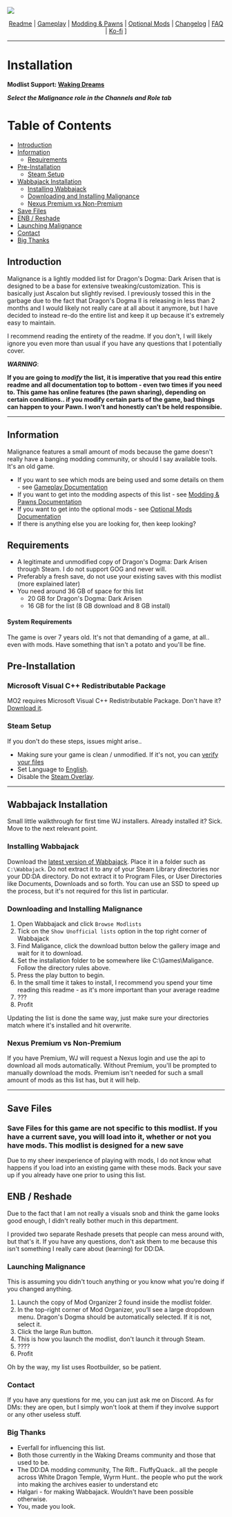 ![](https://raw.githubusercontent.com/Oghma-Infinium/Ascalon/main/Media/Ascalon%20WJ.webp)

<p align="center">
  <a href="https://github.com/Oghma-Infinium/Malignance/blob/main/README.md">Readme</a> |
  <a href="https://github.com/Oghma-Infinium/Malignance/blob/main/Documentation/GAMEPLAY.md">Gameplay</a> |
  <a href="https://github.com/Oghma-Infinium/Malignance/blob/main/Documentation/MODDING%20AND%20PAWNS.md">Modding & Pawns</a> |
  <a href="https://github.com/Oghma-Infinium/Malignance/blob/main/Documentation/OPTIONAL%20MODS.md">Optional Mods</a> |
  <a href="https://github.com/Oghma-Infinium/Malignance/blob/main/CHANGELOG.md">Changelog</a> |
  <a href="https://github.com/Oghma-Infinium/Malignance/blob/main/Documentation/FAQ.md">FAQ</a> |
  <a href="https://ko-fi.com/maelstrom_">Ko-fi</a> ]
</p>

---

# Installation

**Modlist Support: [Waking Dreams](https://discord.gg/WakingDreams)** 

***Select the Malignance role in the Channels and Role tab***

# Table of Contents
- [Introduction](#introduction)
- [Information](#information)
  - [Requirements](#requirements)
- [Pre-Installation](#pre-installation)
  - [Steam Setup](#steam-setup)
- [Wabbajack Installation](#wabbajack-installation)
  - [Installing Wabbajack](#installing-wabbajack)
  - [Downloading and Installing Malignance](#downloading-and-installing-malignance)
  - [Nexus Premium vs Non-Premium](#nexus-premium-vs-non-premium)
- [Save Files](#save-files)
- [ENB / Reshade](#enb--reshade)
- [Launching Malignance](#launching-malignance)
- [Contact](#contact)
- [Big Thanks](#big-thanks)
  

## Introduction

Malignance is a lightly modded list for Dragon's Dogma: Dark Arisen that is designed to be a base for extensive tweaking/customization. This is basically just Ascalon but slightly revised. I previously tossed this in the garbage due to the fact that Dragon's Dogma II is releasing in less than 2 months and I would likely not really care at all about it anymore, but I have decided to instead re-do the entire list and keep it up because it's extremely easy to maintain.

I recommend reading the entirety of the readme. If you don't, I will likely ignore you even more than usual if you have any questions that I potentially cover.

***WARNING***: 

**If you are going to *modify* the list, it is imperative that you read this entire readme and all documentation top to bottom - even two times if you need to. This game has online features (the pawn sharing), depending on certain conditions.. if you modify certain parts of the game, bad things can happen to your Pawn. I won't and honestly can't be held responsibie.**

---

## Information

Malignance features a small amount of mods because the game doesn't really have a banging modding community, or should I say available tools. It's an old game.

- If you want to see which mods are being used and some details on them - see [Gameplay Documentation](https://github.com/Oghma-Infinium/Malignance/blob/main/Documentation/GAMEPLAY.md)
- If you want to get into the modding aspects of this list - see [Modding & Pawns Documentation](https://github.com/Oghma-Infinium/Malignance/blob/main/Documentation/MODDING%20AND%20PAWNS.md)
- If you want to get into the optional mods - see [Optional Mods Documentation](https://github.com/Oghma-Infinium/Malignance/blob/main/Documentation/OPTIONAL%20MODS.md)
- If there is anything else you are looking for, then keep looking?

## Requirements 

- A legitimate and unmodified copy of Dragon's Dogma: Dark Arisen through Steam. I do not support GOG and never will.
- Preferably a fresh save, do not use your existing saves with this modlist (more explained later)
- You need around 36 GB of space for this list
   - 20 GB for Dragon's Dogma: Dark Arisen
   - 16 GB for the list (8 GB download and 8 GB install)
  
#### System Requirements

The game is over 7 years old. It's not that demanding of a game, at all.. even with mods. Have something that isn't a potato and you'll be fine. 

## Pre-Installation

### Microsoft Visual C++ Redistributable Package

MO2 requires Microsoft Visual C++ Redistributable Package. Don't have it? [Download it](https://aka.ms/vs/16/release/vc_redist.x64.exe).

### Steam Setup

If you don't do these steps, issues might arise..

- Making sure your game is clean / unmodified. If it's not, you can [verify your files](https://github.com/Oghma-Infinium/Malignance/blob/main/Media/Verify.png?raw=true)
- Set Language to [English](https://github.com/Oghma-Infinium/Malignance/blob/main/Media/English.png?raw=true).
- Disable the [Steam Overlay](https://github.com/Oghma-Infinium/Malignance/blob/main/Media/Steam%20Overlay.png?raw=true).

---

## Wabbajack Installation

Small little walkthrough for first time WJ installers. Already installed it? Sick. Move to the next relevant point.

### Installing Wabbajack

Download the [latest version of Wabbajack](https://github.com/wabbajack-tools/wabbajack/releases). Place it in a folder such as `C:\Wabbajack`. Do not extract it to any of your Steam Library directories nor your DD:DA directory. Do not extract it to Program Files, or User Directories like Documents, Downloads and so forth. You can use an SSD to speed up the process, but it's not required for this list in particular.

### Downloading and Installing Malignance

1. Open Wabbajack and click `Browse Modlists`
2. Tick on the `Show Unofficial lists` option in the top right corner of Wabbajack
3. Find Maligance, click the download button below the gallery image and wait for it to download.
4. Set the installation folder to be somewhere like C:\Games\Maligance. Follow the directory rules above.
5. Press the play button to begin.
6. In the small time it takes to install, I recommend you spend your time reading this readme - as it's more important than your average readme
7. ???
8. Profit

Updating the list is done the same way, just make sure your directories match where it's installed and hit overwrite.

### Nexus Premium vs Non-Premium

If you have Premium, WJ will request a Nexus login and use the api to download all mods automatically. Without Premium, you'll be prompted to manually download the mods. Premium isn't needed for such a small amount of mods as this list has, but it will help.

---

## Save Files

### **Save Files for this game are not specific to this modlist. If you have a current save, you will load into it, whether or not you have mods. This modlist is designed for a new save**

Due to my sheer inexperience of playing with mods, I do not know what happens if you load into an existing game with these mods. Back your save up if you already have one prior to using this list.

## ENB / Reshade

Due to the fact that I am not really a visuals snob and think the game looks good enough, I didn't really bother much in this department.

I provided two separate Reshade presets that people can mess around with, but that's it. If you have any questions, don't ask them to me because this isn't something I really care about (learning) for DD:DA.

### Launching Malignance

This is assuming you didn't touch anything or you know what you're doing if you changed anything.

1. Launch the copy of Mod Organizer 2 found inside the modlist folder.
2. In the top-right corner of Mod Organizer, you’ll see a large dropdown menu. Dragon's Dogma should be automatically selected. If it is not, select it.
3. Click the large Run button.
4. This is how you launch the modlist, don't launch it through Steam.
5. ????
6. Profit

Oh by the way, my list uses Rootbuilder, so be patient.

### Contact

If you have any questions for me, you can just ask me on Discord. As for DMs: they are open, but I simply won't look at them if they involve support or any other useless stuff. 

### Big Thanks

- Everfall for influencing this list.
- Both those currently in the Waking Dreams community and those that used to be.
- The DD:DA modding community, The Rift.. FluffyQuack.. all the people across White Dragon Temple, Wyrm Hunt.. the people who put the work into making the archives easier to understand etc
- Halgari - for making Wabbajack. Wouldn't have been possible otherwise.
- You, made you look.
